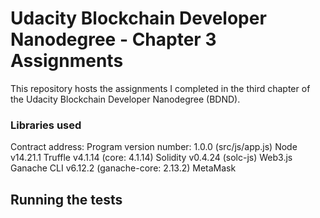 # Udacity Blockchain Developer Nanodegree - Chapter 3 Assignments

This repository hosts the assignments I completed in the third chapter of the Udacity Blockchain Developer Nanodegree (BDND).

### Libraries used ###

Contract address:
Program version number: 1.0.0 (src/js/app.js)
Node v14.21.1
Truffle v4.1.14 (core: 4.1.14)
Solidity v0.4.24 (solc-js)
Web3.js
Ganache CLI v6.12.2 (ganache-core: 2.13.2)
MetaMask

## Running the tests

